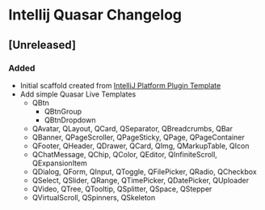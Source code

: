 # Intellij Quasar Changelog

## [Unreleased]
### Added
- Initial scaffold created from [IntelliJ Platform Plugin Template](https://github.com/JetBrains/intellij-platform-plugin-template)
- Add simple Quasar Live Templates
  - QBtn
    - QBtnGroup
    - QBtnDropdown
  - QAvatar, QLayout, QCard, QSeparator, QBreadcrumbs, QBar
  - QBanner, QPageScroller, QPageSticky, QPage, QPageContainer
  - QFooter, QHeader, QDrawer, QCard, QImg, QMarkupTable, QIcon
  - QChatMessage, QChip, QColor, QEditor, QInfiniteScroll, QExpansionItem
  - QDialog, QForm, QInput, QToggle, QFilePicker, QRadio, QCheckbox
  - QSelect, QSlider, QRange, QTimePicker, QDatePicker, QUploader
  - QVideo, QTree, QTooltip, QSplitter, QSpace, QStepper
  - QVirtualScroll, QSpinners, QSkeleton